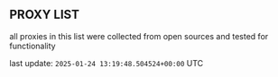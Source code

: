 ## PROXY LIST

all proxies in this list were collected from open sources and tested for functionality

last update: `2025-01-24 13:19:48.504524+00:00` UTC